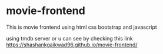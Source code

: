 # movie-frontend
This is movie frontend using html css bootstrap and javascript 

using tmdb server
or 
u can see by checking this link
https://shashankgaikwad96.github.io/movie-frontend/

